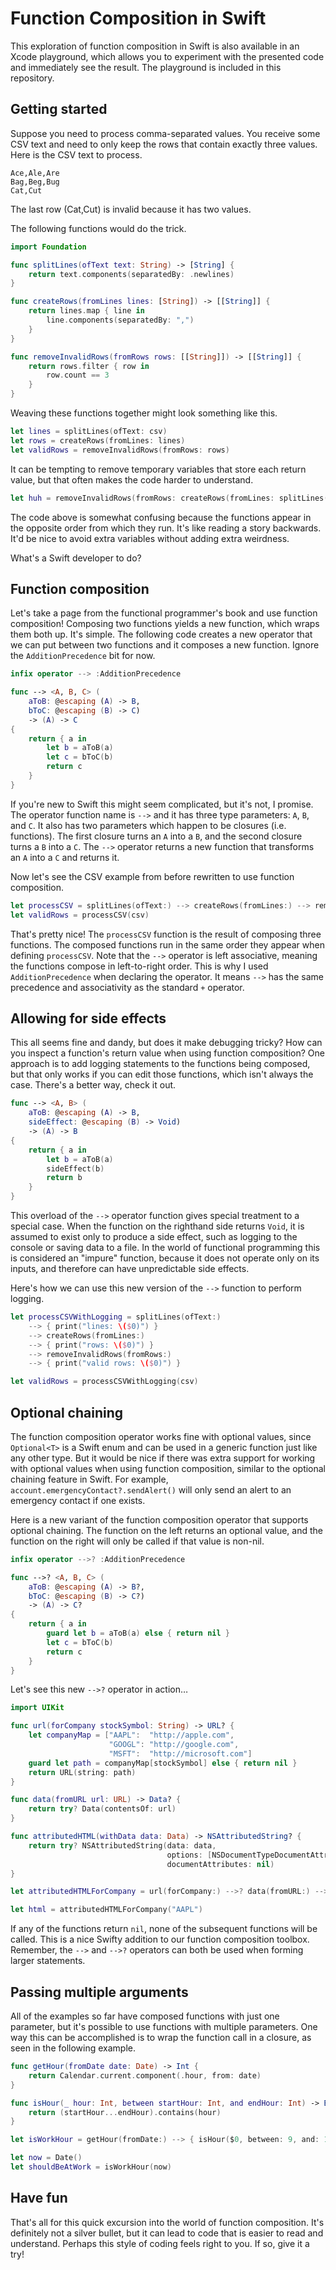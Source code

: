 # Function Composition in Swift

This exploration of function composition in Swift is also available in an Xcode playground, which allows you to experiment with the presented code and immediately see the result. The playground is included in this repository.

## Getting started
Suppose you need to process comma-separated values. You receive some CSV text and need to only keep the rows that contain exactly three values. Here is the CSV text to process.
```
Ace,Ale,Are
Bag,Beg,Bug
Cat,Cut
```
The last row (Cat,Cut) is invalid because it has two values.

The following functions would do the trick.
```swift
import Foundation

func splitLines(ofText text: String) -> [String] {
    return text.components(separatedBy: .newlines)
}

func createRows(fromLines lines: [String]) -> [[String]] {
    return lines.map { line in
        line.components(separatedBy: ",")
    }
}

func removeInvalidRows(fromRows rows: [[String]]) -> [[String]] {
    return rows.filter { row in
        row.count == 3
    }
}
```
Weaving these functions together might look something like this.
```swift
let lines = splitLines(ofText: csv)
let rows = createRows(fromLines: lines)
let validRows = removeInvalidRows(fromRows: rows)
```
It can be tempting to remove temporary variables that store each return value, but that often makes the code harder to understand.
```swift
let huh = removeInvalidRows(fromRows: createRows(fromLines: splitLines(ofText: csv)))
```
The code above is somewhat confusing because the functions appear in the opposite order from which they run. It's like reading a story backwards. It'd be nice to avoid extra variables without adding extra weirdness.

What's a Swift developer to do?

## Function composition
Let's take a page from the functional programmer's book and use function composition! Composing two functions yields a new function, which wraps them both up. It's simple. The following code creates a new operator that we can put between two functions and it composes a new function. Ignore the `AdditionPrecedence` bit for now.
```swift
infix operator --> :AdditionPrecedence

func --> <A, B, C> (
    aToB: @escaping (A) -> B,
    bToC: @escaping (B) -> C)
    -> (A) -> C
{
    return { a in
        let b = aToB(a)
        let c = bToC(b)
        return c
    }
}
```
If you're new to Swift this might seem complicated, but it's not, I promise. The operator function name is `-->` and it has three type parameters: `A`, `B`, and `C`. It also has two parameters which happen to be closures (i.e. functions). The first closure turns an `A` into a `B`, and the second closure turns a `B` into a `C`. The `-->` operator returns a new function that transforms an `A` into a `C` and returns it.
 
Now let's see the CSV example from before rewritten to use function composition.
```swift
let processCSV = splitLines(ofText:) --> createRows(fromLines:) --> removeInvalidRows(fromRows:)
let validRows = processCSV(csv)
```
That's pretty nice! The `processCSV` function is the result of composing three functions. The composed functions run in the same order they appear when defining `processCSV`. Note that the `-->` operator is left associative, meaning the functions compose in left-to-right order. This is why I used `AdditionPrecedence` when declaring the operator. It means `-->` has the same precedence and associativity as the standard `+` operator.

## Allowing for side effects
This all seems fine and dandy, but does it make debugging tricky? How can you inspect a function's return value when using function composition? One approach is to add logging statements to the functions being composed, but that only works if you can edit those functions, which isn't always the case. There's a better way, check it out.
```swift
func --> <A, B> (
    aToB: @escaping (A) -> B,
    sideEffect: @escaping (B) -> Void)
    -> (A) -> B
{
    return { a in
        let b = aToB(a)
        sideEffect(b)
        return b
    }
}
```
This overload of the `-->` operator function gives special treatment to a special case. When the function on the righthand side returns `Void`, it is assumed to exist only to produce a side effect, such as logging to the console or saving data to a file. In the world of functional programming this is considered an "impure" function, because it does not operate only on its inputs, and therefore can have unpredictable side effects. 

Here's how we can use this new version of the `-->` function to perform logging.
```swift
let processCSVWithLogging = splitLines(ofText:)
    --> { print("lines: \($0)") }
    --> createRows(fromLines:)
    --> { print("rows: \($0)") }
    --> removeInvalidRows(fromRows:)
    --> { print("valid rows: \($0)") }

let validRows = processCSVWithLogging(csv)
```
## Optional chaining
The function composition operator works fine with optional values, since `Optional<T>` is a Swift enum and can be used in a generic function just like any other type. But it would be nice if there was extra support for working with optional values when using function composition, similar to the optional chaining feature in Swift. For example, `account.emergencyContact?.sendAlert()` will only send an alert to an emergency contact if one exists.

Here is a new variant of the function composition operator that supports optional chaining. The function on the left returns an optional value, and the function on the right will only be called if that value is non-nil.
```swift
infix operator -->? :AdditionPrecedence

func -->? <A, B, C> (
    aToB: @escaping (A) -> B?,
    bToC: @escaping (B) -> C?)
    -> (A) -> C?
{
    return { a in
        guard let b = aToB(a) else { return nil }
        let c = bToC(b)
        return c
    }
}
```
Let's see this new `-->?` operator in action…
```swift
import UIKit

func url(forCompany stockSymbol: String) -> URL? {
    let companyMap = ["AAPL":  "http://apple.com",
                      "GOOGL": "http://google.com",
                      "MSFT":  "http://microsoft.com"]
    guard let path = companyMap[stockSymbol] else { return nil }
    return URL(string: path)
}

func data(fromURL url: URL) -> Data? {
    return try? Data(contentsOf: url)
}

func attributedHTML(withData data: Data) -> NSAttributedString? {
    return try? NSAttributedString(data: data,
                                   options: [NSDocumentTypeDocumentAttribute: NSHTMLTextDocumentType],
                                   documentAttributes: nil)
}

let attributedHTMLForCompany = url(forCompany:) -->? data(fromURL:) -->? attributedHTML(withData:)

let html = attributedHTMLForCompany("AAPL")
```
If any of the functions return `nil`, none of the subsequent functions will be called. This is a nice Swifty addition to our  function composition toolbox. Remember, the `-->` and `-->?` operators can both be used when forming larger statements.
## Passing multiple arguments
All of the examples so far have composed functions with just one parameter, but it's possible to
use functions with multiple parameters. One way this can be accomplished is to wrap the function 
call in a closure, as seen in the following example.
```swift
func getHour(fromDate date: Date) -> Int {
    return Calendar.current.component(.hour, from: date)
}

func isHour(_ hour: Int, between startHour: Int, and endHour: Int) -> Bool {
    return (startHour...endHour).contains(hour)
}

let isWorkHour = getHour(fromDate:) --> { isHour($0, between: 9, and: 17) }

let now = Date()
let shouldBeAtWork = isWorkHour(now)
```
## Have fun
That's all for this quick excursion into the world of function composition. It's definitely not a silver bullet, but it can lead to code that is easier to read and understand. Perhaps this style of coding feels right to you. If so, give it a try!
